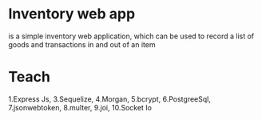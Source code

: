 # Inventory web app

is a simple inventory web application, which can be used to record a list of goods and transactions in and out of an item

# Teach

1.Express Js,
3.Sequelize,
4.Morgan,
5.bcrypt,
6.PostgreeSql,
7.jsonwebtoken,
8.multer,
9.joi,
10.Socket Io
